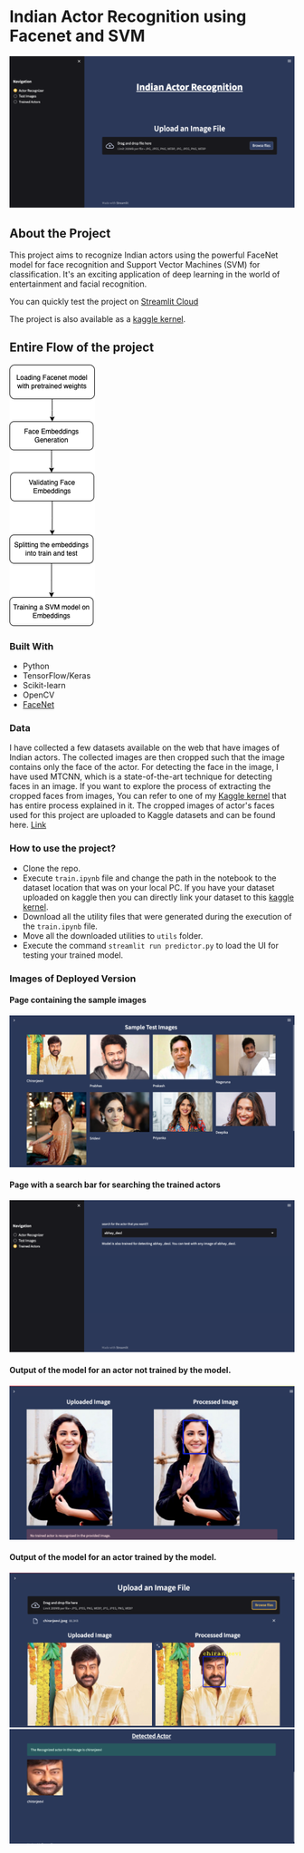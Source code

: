 # Indian Actor Recognition using Facenet and SVM
![Home Page](https://github.com/Nagasai524/indianActorRecognition/blob/main/readme_images/1.png)
## About the Project

This project aims to recognize Indian actors using the powerful FaceNet model for face recognition and Support Vector Machines (SVM) for classification. It's an exciting application of deep learning in the world of entertainment and facial recognition. 

You can quickly test the project on [Streamlit Cloud]()

The project is also available as a [kaggle kernel](https://www.kaggle.com/nagasai524/indian-actor-recognition-using-facenet). 

## Entire Flow of the project
![Flow Chart](https://github.com/Nagasai524/indianActorRecognition/blob/main/readme_images/flow_chart.png)

### Built With

- Python
- TensorFlow/Keras
- Scikit-learn
- OpenCV
- [FaceNet](https://github.com/davidsandberg/facenet)

### Data
I have collected a few datasets available on the web that have images of Indian actors. The collected images are then cropped such that the image contains only the face of the actor. For detecting the face in the image, I have used MTCNN, which is a state-of-the-art technique for detecting faces in an image. If you want to explore the process of extracting the cropped faces from images, You can refer to one of my [Kaggle kernel](https://www.kaggle.com/code/nagasai524/cropping-faces-from-indian-actor-images-with-mtcnn) that has entire process explained in it.
The cropped images of actor's faces used for this project are uploaded to Kaggle datasets and can be found here. [Link](https://www.kaggle.com/datasets/nagasai524/indian-actor-faces-for-face-recognition)

### How to use the project?
 - Clone the repo.
 - Execute `train.ipynb` file and change the path in the notebook to the dataset location that was on your local PC. If you have your dataset uploaded on kaggle then you can directly link your dataset to this [kaggle kernel](https://www.kaggle.com/nagasai524/indian-actor-recognition-using-facenet).
 - Download all the utility files that were generated during the execution of the `train.ipynb` file.
 - Move all the downloaded utilities to `utils` folder.
 - Execute the command `streamlit run predictor.py` to load the UI for testing your trained model.
    
### Images of Deployed Version
#### Page containing the sample images
![Flow Chart](https://github.com/Nagasai524/indianActorRecognition/blob/main/readme_images/2.png)
#### Page with a search bar for searching the trained actors
![Flow Chart](https://github.com/Nagasai524/indianActorRecognition/blob/main/readme_images/3.png)
#### Output of the model for an actor not trained by the model.
![Flow Chart](https://github.com/Nagasai524/indianActorRecognition/blob/main/readme_images/4.png)
#### Output of the model for an actor trained by the model.
![Flow Chart](https://github.com/Nagasai524/indianActorRecognition/blob/main/readme_images/5.png)
![Flow Chart](https://github.com/Nagasai524/indianActorRecognition/blob/main/readme_images/6.png)

